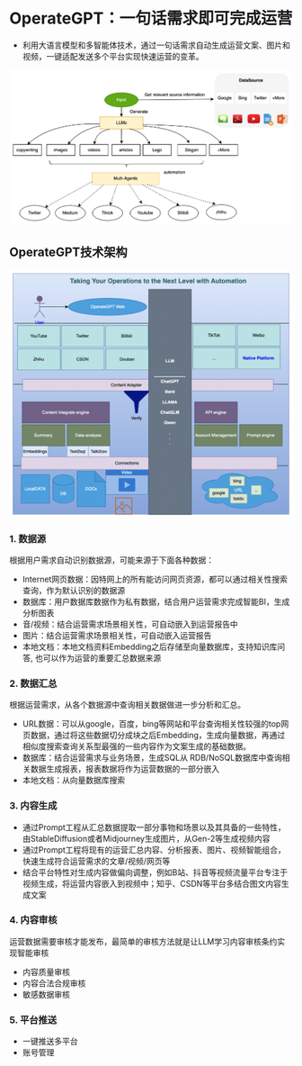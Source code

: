 
# OperateGPT：一句话需求即可完成运营

- 利用大语言模型和多智能体技术，通过一句话需求自动生成运营文案、图片和视频，一键适配发送多个平台实现快速运营的变革。

![](../assets/operateGPT_process.png)

## OperateGPT技术架构

![](../assets/operateGPT_arch.png)

### 1. 数据源
根据用户需求自动识别数据源，可能来源于下面各种数据：
- Internet网页数据：因特网上的所有能访问网页资源，都可以通过相关性搜索查询，作为默认识别的数据源
- 数据库：用户数据库数据作为私有数据，结合用户运营需求完成智能BI，生成分析图表
- 音/视频：结合运营需求场景相关性，可自动嵌入到运营报告中
- 图片：结合运营需求场景相关性，可自动嵌入运营报告
- 本地文档：本地文档资料Embedding之后存储至向量数据库，支持知识库问答, 也可以作为运营的重要汇总数据来源 

### 2. 数据汇总
根据运营需求，从各个数据源中查询相关数据做进一步分析和汇总。
- URL数据：可以从google，百度，bing等网站和平台查询相关性较强的top网页数据，通过将这些数据切分成块之后Embedding，生成向量数据，再通过相似度搜索查询关系型最强的一些内容作为文案生成的基础数据。
- 数据库：结合运营需求与业务场景，生成SQL从 RDB/NoSQL数据库中查询相关数据生成报表，报表数据将作为运营数据的一部分嵌入
- 本地文档：从向量数据库搜索

### 3. 内容生成
- 通过Prompt工程从汇总数据提取一部分事物和场景以及其具备的一些特性，由StableDiffusion或者Midjourney生成图片，从Gen-2等生成视频内容
- 通过Prompt工程将现有的运营汇总内容、分析报表、图片、视频智能组合，快速生成符合运营需求的文章/视频/网页等
- 结合平台特性对生成内容做偏向调整，例如B站、抖音等视频流量平台专注于视频生成，将运营内容嵌入到视频中；知乎、CSDN等平台多结合图文内容生成文案

### 4. 内容审核
运营数据需要审核才能发布，最简单的审核方法就是让LLM学习内容审核条约实现智能审核
- 内容质量审核
- 内容合法合规审核
- 敏感数据审核

### 5. 平台推送
- 一键推送多平台
- 账号管理


